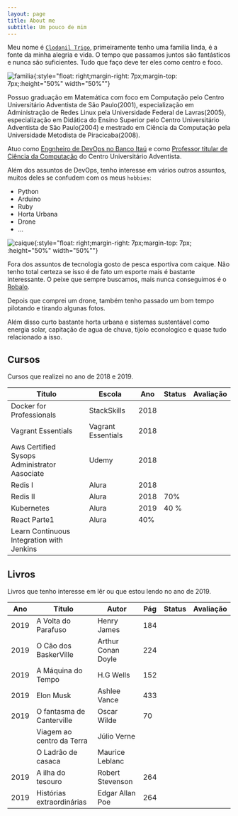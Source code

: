 ```yaml
---
layout: page
title: About me
subtitle: Um pouco de mim
---
```



Meu nome é [`Clodonil Trigo`](clodonil@nisled.org), primeiramente tenho uma familia linda, é a fonte da minha alegria e vida. O tempo que passamos juntos são fantásticos e nunca são suficientes. Tudo que faço deve ter eles como centro e foco.


![familia](../img/about/familia.jpg){:style="float: right;margin-right: 7px;margin-top: 7px;:height="50%" width="50%""}



Possuo graduação em Matemática com foco em Computação pelo Centro Universitário Adventista de São Paulo(2001), especialização em Administração de Redes Linux pela Universidade Federal de Lavras(2005), especialização em Didática do Ensino Superior pelo Centro Universitário Adventista de São Paulo(2004) e mestrado em Ciência da Computação pela Universidade Metodista de Piracicaba(2008). 

Atuo como [Engnheiro de DevOps no Banco Itaú](https://www.linkedin.com/in/clodonil-trigo-4155722a/) e como [Professor titular de Ciência da Computação](https://www.linkedin.com/in/clodonil-trigo-4155722a/) do Centro Universitário Adventista.


Além dos assuntos de DevOps, tenho interesse em vários outros assuntos, muitos deles se confudem com os meus `hobbies`:

- Python
- Arduino
- Ruby
- Horta Urbana
- Drone
- ... 


![caique](../img/about/caiaque.jpg){:style="float: right;margin-right: 7px;margin-top: 7px; :height="50%" width="50%""}

Fora dos assuntos de tecnologia gosto de pesca esportiva com caique. Não tenho total certeza se isso é de fato um esporte mais é bastante interessante. O peixe que sempre buscamos, mais nunca conseguimos é o [Robalo](https://pt.wikipedia.org/wiki/Robalo).

Depois que comprei um drone, também tenho passado um bom tempo pilotando e tirando algunas fotos. 

Além disso curto bastante horta urbana e sistemas sustentável como energia solar, capitação de agua de chuva, tijolo econologico e quase tudo relacionado a isso. 


## **Cursos**

Cursos que realizei no ano de 2018 e 2019.

|Titulo             |  Escola |Ano|Status | Avaliação | 
|-------------------|--------|---|-------|-----------|
|Docker for Professionals| StackSkills | 2018 | <i class="fa fa-star fa-check">|<i class="fa fa-star fa-lg"></i> <i class="fa fa-star fa-lg"></i> <i class="fa fa-star fa-lg"></i> <i class="fa fa-star fa-lg"></i> <i class="fa fa-star fa-lg"></i>|
|Vagrant Essentials |Vagrant Essentials |  2018 | <i class="fa fa-star fa-check">| <i class="fa fa-star fa-lg"></i> <i class="fa fa-star fa-lg"></i> <i class="fa fa-star fa-lg"></i> <i class="fa fa-star fa-lg"></i> <i class="fa fa-star fa-lg"></i>|
| Aws Certified Sysops Administrator Aasociate     |  Udemy       | 2018   |  <i class="fa fa-star fa-check">       | <i class="fa fa-star fa-lg"></i><i class="fa fa-star fa-lg"></i><i class="fa fa-star fa-lg"></i><i class="fa fa-star fa-lg"></i><i class="fa fa-star fa-lg"></i>          |
| Redis I  | Alura |  2018 |  <i class="fa fa-star fa-check"> |  <i class="fa fa-star fa-lg"></i> <i class="fa fa-star fa-lg"></i>
| Redis II  | Alura |  2018 |  70% |  
| Kubernetes | Alura | 2019 |  40 %| | 
| React Parte1 | Alura | 40% ||
| Learn Continuous Integration with Jenkins | | |


## **Livros**
    
Livros que tenho interesse em lêr ou que estou lendo no ano de 2019.

|Ano| Titulo | Autor | Pág | Status | Avaliação |
|---|--------|-------|-----|--------|-----------|
|2019|A Volta do Parafuso | Henry James | 184 |   <i class="fa fa-star fa-check">   |  <i class="fa fa-star fa-lg"></i><i class="fa fa-star fa-lg"></i> |
|2019|O Cão dos BaskerVille | Arthur Conan Doyle |224| <i class="fa fa-star fa-check"> |  <i class="fa fa-star fa-lg"></i><i class="fa fa-star fa-lg"></i><i class="fa fa-star fa-lg"></i><i class="fa fa-star fa-lg"></i> |
|2019|A Máquina do Tempo | H.G Wells | 152 | <i class="fa fa-star fa-check"> | <i class="fa fa-star fa-lg"></i><i class="fa fa-star fa-lg"></i><i class="fa fa-star fa-lg"></i>   |
|2019|Elon Musk         | Ashlee Vance | 433 | <i class="fa fa-star fa-check"> | <i class="fa fa-star fa-lg"></i><i class="fa fa-star fa-lg"></i><i class="fa fa-star fa-lg"></i><i class="fa fa-star fa-lg"></i><i class="fa fa-star fa-lg"></i>   |
|2019|O fantasma de Canterville | Oscar Wilde | 70 | <i class="fa fa-star fa-check"> | <i class="fa fa-star fa-lg"></i><i class="fa fa-star fa-lg"></i>   |
||Viagem ao centro da Terra | Júlio Verne |   | | |
||O Ladrão de casaca | Maurice Leblanc | |  | |
|2019|A ilha do tesouro | Robert Stevenson |264 | <i class="fa fa-star fa-check"> |<i class="fa fa-star fa-lg"></i><i class="fa fa-star fa-lg"></i><i class="fa fa-star fa-lg"></i><i class="fa fa-star fa-lg"></i><i class="fa fa-star fa-lg"></i> |
|2019|Histórias extraordinárias|Edgar Allan Poe |264 |  | |


